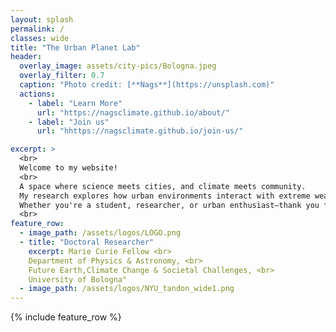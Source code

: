 ```yaml
---
layout: splash
permalink: /
classes: wide
title: "The Urban Planet Lab"
header:
  overlay_image: assets/city-pics/Bologna.jpeg
  overlay_filter: 0.7
  caption: "Photo credit: [**Nags**](https://unsplash.com)"
  actions:
    - label: "Learn More"
      url: "https://nagsclimate.github.io/about/"
    - label: "Join us"
      url: "hhttps://nagsclimate.github.io/join-us/"

excerpt: >
  <br>
  Welcome to my website!
  <br>
  A space where science meets cities, and climate meets community.
  My research explores how urban environments interact with extreme weather, using tools like Numerical weather modeling, remote sensing, and data science. I focus on understanding and addressing challenges like urban heat, flooding, and climate inequality to help build more resilient and just cities.
  Whether you're a student, researcher, or urban enthusiast—thank you for visiting. I hope you find insights here that inspire collaboration and action.
  <br>
feature_row:
  - image_path: /assets/logos/LOGO.png
  - title: "Doctoral Researcher"
    excerpt: Marie Curie Fellow <br>
    Department of Physics & Astronomy, <br>
    Future Earth,Climate Change & Societal Challenges, <br>
    University of Bologna​"
  - image_path: /assets/logos/NYU_tandon_wide1.png
---
```



{% include feature_row %}


<!--
### Prof. Anamika Shreevastava
Assistant Professor

Dept. of Mechanical & Aerospace Engineering, <br>
and Center for Urban Science and Progress, <br>
Tandon School of Engineering, <br>
New York University​

370 Jay Street, 13th Floor, <br>
Brooklyn, NY 11201
url: "https://engineering.nyu.edu/faculty/anamika-shreevastava"
btn_class: "btn--secondary"
btn_label: "Link to New York University profile"

<!--
- image_path: /assets/images/Networks.jpg
  alt: "Projects"
  title: "Other Projects"
  excerpt: "Assorted collection of some of my scholarly projects that aren't published"
  url: "/projects/"
  btn_class: "btn--primary"
  btn_label: "Projects"
- image_path: /assets/images/Stat_Wars.png
  alt: "Resources"
  title: "Resources"
  excerpt: "Dive in for links to useful tools and online documents that I have curated over the years"
  url: "/resources/"
  btn_class: "btn--primary"
  btn_label: "Resources"
  -->
